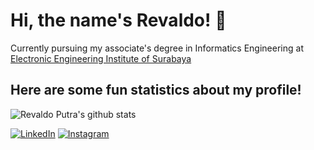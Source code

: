 # Hi, the name's Revaldo! 👋
Currently pursuing my associate's degree in Informatics Engineering at [Electronic Engineering Institute of Surabaya](https://www.pens.ac.id)

## Here are some fun statistics about my profile!
![Revaldo Putra's github stats](https://github-readme-stats.vercel.app/api?username=bukanvalen&show_icons=true&theme=dark)

<a href="https://www.linkedin.com/in/revaldoputra" target="_blank"><img src="https://img.shields.io/badge/LinkedIn-%230077B5.svg?&style=flat-square&logo=linkedin&logoColor=white" alt="LinkedIn"></a>
<a href="https://www.instagram.com/hallo.valdo/" target="_blank"><img src="https://img.shields.io/badge/Instagram-%23E4405F.svg?&style=flat-square&logo=instagram&logoColor=white" alt="Instagram"></a>
